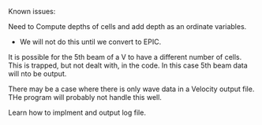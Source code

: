 Known issues:

Need to Compute depths of cells and add depth as an ordinate variables.
- We will not do this until we convert to EPIC.

It is possible for the 5th beam of a V to have a different number of cells.  This is trapped, but not dealt with, in the code.  In this case 5th beam data will nto be output.

There may be a case where there is only wave data in a Velocity output file.  THe program will probably not handle this well.

Learn how to implment and output log file.